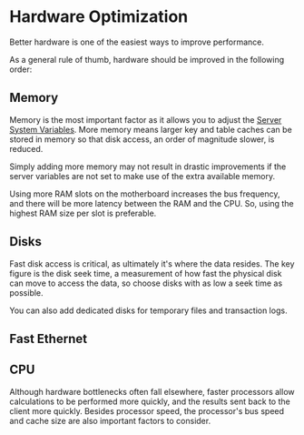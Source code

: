 # Hardware Optimization

Better hardware is one of the easiest ways to improve performance.

As a general rule of thumb, hardware should be improved in the following order:

## Memory

Memory is the most important factor as it allows you to adjust the [Server System Variables](/replication/optimization-and-tuning/system-variables/server-system-variables/). More memory means larger key and table caches can be stored in memory so that disk access, an order of magnitude slower, is reduced.

Simply adding more memory may not result in drastic improvements if the server variables are not set to make use of the extra available memory.

Using more RAM slots on the motherboard increases the bus frequency, and there will be more latency between the RAM and the CPU. So, using the highest RAM size per slot is preferable.

## Disks

Fast disk access is critical, as ultimately it's where the data resides. The key figure is the disk seek time, a measurement of how fast the physical disk can move to access the data, so choose disks with as low a seek time as possible.

You can also add dedicated disks for temporary files and transaction logs.

## Fast Ethernet

## CPU

Although hardware bottlenecks often fall elsewhere, faster processors allow calculations to be performed more quickly, and the results sent back to the client more quickly. Besides processor speed, the processor's bus speed and cache size are also important factors to consider.